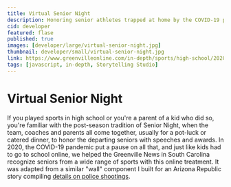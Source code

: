 ```yaml
---
title: Virtual Senior Night
description: Honoring senior athletes trapped at home by the COVID-19 pandemic.
cid: developer
featured: flase
published: true
images: [developer/large/virtual-senior-night.jpg]
thumbnail: developer/small/virtual-senior-night.jpg
link: https://www.greenvilleonline.com/in-depth/sports/high-school/2020/05/27/virtual-senior-night-recognizing-athletes-who-lost-their-senior-season/5200370002/
tags: [javascript, in-depth, Storytelling Studio]
---
```


# Virtual Senior Night

If you played sports in high school or you're a parent of a kid who did so, you're familiar with the post-season tradition of Senior Night, when the team, coaches and parents all come together, usually for a pot-luck or catered dinner, to honor the departing seniors with speeches and awards. In 2020, the COVID-19 pandemic put a pause on all that, and just like kids had to go to school online, we helped the Greenville News in South Carolina recognize seniors from a wide range of sports with this online treatment. It was adapted from a similar "wall" component I built for an Arizona Republic story compiling [details on police shootings](https://www.azcentral.com/in-depth/news/local/arizona-investigations/2019/06/19/arizona-phoenix-police-shootings-officers-record-levels/3029860002/).

<!-- {% include external-link.html url=page.link text="Virtual Senior Night" %} -->
